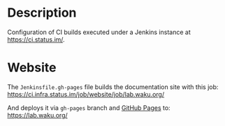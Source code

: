 # Description

Configuration of CI builds executed under a Jenkins instance at https://ci.status.im/.

# Website

The `Jenkinsfile.gh-pages` file builds the documentation site with this job:
https://ci.infra.status.im/job/website/job/lab.waku.org/

And deploys it via `gh-pages` branch and [GitHub Pages](https://pages.github.com/) to:
https://lab.waku.org/
